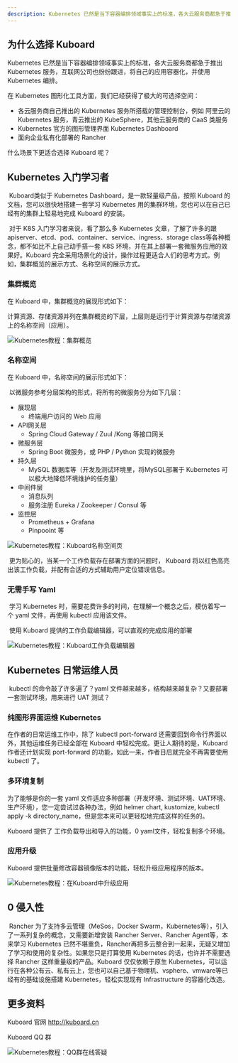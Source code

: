 ```yaml
---
description: Kubernetes 已然是当下容器编排领域事实上的标准，各大云服务商都急于推出 Kubernetes 服务，互联网公司也纷纷跟进，将自己的应用容器化，并使用 Kubernetes 编排。在 Kubernetes 图形化工具方面，我们已经获得了极大的可选择空间。什么场景下更适合选择 Kuboard 呢？
---
```


## 为什么选择 Kuboard

Kubernetes 已然是当下容器编排领域事实上的标准，各大云服务商都急于推出 Kubernetes 服务，互联网公司也纷纷跟进，将自己的应用容器化，并使用 Kubernetes 编排。

在 Kubernetes 图形化工具方面，我们已经获得了极大的可选择空间：

* 各云服务商自己推出的 Kubernetes 服务所搭载的管理控制台，例如 阿里云的 Kubernetes 服务，青云推出的 KubeSphere，其他云服务商的 CaaS 类服务
* Kubernetes 官方的图形管理界面 Kubernetes Dashboard
* 面向企业私有化部署的 Rancher

什么场景下更适合选择 Kuboard 呢？

## Kubernetes 入门学习者

​	Kuboard类似于 Kubernetes Dashboard，是一款轻量级产品，按照 Kuboard 的文档，您可以很快地搭建一套学习 Kubernetes 用的集群环境，您也可以在自己已经有的集群上轻易地完成 Kuboard 的安装。

​	对于 K8S 入门学习者来说，看了那么多 Kubernetes 文章，了解了许多的跟 apiserver、etcd、pod、container、service、ingress、storage class等各种概念，都不如比不上自己动手搭一套 K8S 环境，并在其上部署一套微服务应用的效果好。Kuboard 完全采用场景化的设计，操作过程更适合人们的思考方式。例如，集群概览的展示方式、名称空间的展示方式。

### 集群概览

在 Kuboard 中，集群概览的展现形式如下：

​	计算资源、存储资源并列在集群概览的下层，上层则是运行于计算资源与存储资源上的名称空间（应用）。

![Kubernetes教程：集群概览](./README.assets/image-20190728145108904.png)



### 名称空间

在 Kuboard 中，名称空间的展示形式如下：

​	以微服务参考分层架构的形式，将所有的微服务分为如下几层：

* 展现层
  * 终端用户访问的 Web 应用
* API网关层
  * Spring Cloud Gateway / Zuul /Kong 等接口网关
* 微服务层
  * Spring Boot 微服务，或 PHP / Python 实现的微服务
* 持久层
  * MySQL 数据库等（开发及测试环境里，将MySQL部署于 Kubernetes 可以极大地降低环境维护的任务量）
* 中间件层
  * 消息队列
  * 服务注册 Eureka / Zookeeper / Consul 等
* 监控层
  * Prometheus + Grafana
  * Pinpooint 等

![Kubernetes教程：Kuboard名称空间页](./why-kuboard.assets/image-20190721154650916.jpg)

​	更为贴心的，当某一个工作负载存在部署方面的问题时， Kuboard 将以红色高亮出该工作负载，并配有合适的方式辅助用户定位错误信息。

### 无需手写 Yaml

​	学习 Kubernetes 时，需要花费许多的时间，在理解一个概念之后，模仿着写一个 yaml 文件，再使用 kubectl 应用该文件。

​	使用 Kuboard 提供的工作负载编辑器，可以直观的完成应用的部署

![Kubernetes教程：Kuboard工作负载编辑器](./why-kuboard.assets/image-20190723105039358.png)

## Kubernetes 日常运维人员

​	kubectl 的命令敲了许多遍了？yaml 文件越来越多，结构越来越复杂？又要部署一套测试环境，用来进行 UAT 测试？

### 纯图形界面运维 Kubernetes

在作者的日常运维工作中，除了 kubectl port-forward 还需要回到命令行界面以外，其他运维任务已经全部在 Kuboard 中轻松完成。更让人期待的是，Kuboard 作者还计划实现 port-forward 的功能，如此一来，作者日后就完全不再需要使用 kubectl 了。

### 多环境复制

为了能够是你的一套 yaml 文件适应多种部署（开发环境、测试环境、UAT环境、生产环境），您一定尝试过各种办法，例如 helmer chart, kustomize, kubectl apply -k directory_name，但是您本来可以更轻松地完成这样的任务的。

Kuboard 提供了 工作负载导出和导入的功能，0 yaml文件，轻松复制多个环境。

### 应用升级

Kuboard 提供批量修改容器镜像版本的功能，轻松升级应用程序的版本。

![Kubernetes教程：在Kuboard中升级应用](./why-kuboard.assets/image-20190721000759925.png)



## 0 侵入性

​	Rancher 为了支持多云管理（MeSos，Docker Swarm，Kubernetes等），引入了一系列复杂的概念，又需要新增安装 Rancher Server、Rancher Agent等，本来学习 Kubernetes 已然不堪重负，Rancher再把多云整合到一起来，无疑又增加了学习和使用的复杂性。如果您只是打算使用 Kubernetes 的话，也许并不需要选择 Rancher 这样重量级的产品。Kuboard 仅仅依赖于原生 Kubernetes，可以运行在各种公有云、私有云上，您也可以自己基于物理机、vsphere、vmware等已经有的基础设施搭建 Kubernetes，轻松实现现有 Infrastructure 的容器化改造。



## 更多资料

Kuboard 官网  http://kuboard.cn

Kuboard QQ 群

![Kubernetes教程：QQ群在线答疑](./README.assets/kuboard_qq.png)
